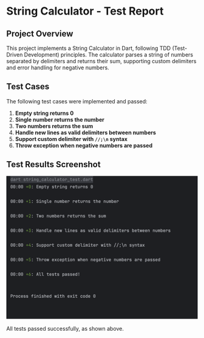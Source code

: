 # String Calculator - Test Report

## Project Overview
This project implements a String Calculator in Dart, following TDD (Test-Driven Development) principles. The calculator parses a string of numbers separated by delimiters and returns their sum, supporting custom delimiters and error handling for negative numbers.

## Test Cases
The following test cases were implemented and passed:

1. **Empty string returns 0**
2. **Single number returns the number**
3. **Two numbers returns the sum**
4. **Handle new lines as valid delimiters between numbers**
5. **Support custom delimiter with `//;\n` syntax**
6. **Throw exception when negative numbers are passed**

## Test Results Screenshot

![All tests passed](string_calculator/test_passed.png)

All tests passed successfully, as shown above. 
